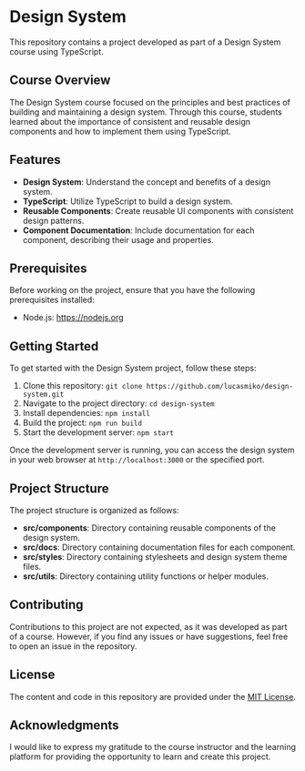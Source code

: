 # Design System

This repository contains a project developed as part of a Design System course using TypeScript.

## Course Overview

The Design System course focused on the principles and best practices of building and maintaining a design system. Through this course, students learned about the importance of consistent and reusable design components and how to implement them using TypeScript.

## Features

- **Design System**: Understand the concept and benefits of a design system.
- **TypeScript**: Utilize TypeScript to build a design system.
- **Reusable Components**: Create reusable UI components with consistent design patterns.
- **Component Documentation**: Include documentation for each component, describing their usage and properties.

## Prerequisites

Before working on the project, ensure that you have the following prerequisites installed:

- Node.js: https://nodejs.org

## Getting Started

To get started with the Design System project, follow these steps:

1. Clone this repository: `git clone https://github.com/lucasmiko/design-system.git`
2. Navigate to the project directory: `cd design-system`
3. Install dependencies: `npm install`
4. Build the project: `npm run build`
5. Start the development server: `npm start`

Once the development server is running, you can access the design system in your web browser at `http://localhost:3000` or the specified port.

## Project Structure

The project structure is organized as follows:

- **src/components**: Directory containing reusable components of the design system.
- **src/docs**: Directory containing documentation files for each component.
- **src/styles**: Directory containing stylesheets and design system theme files.
- **src/utils**: Directory containing utility functions or helper modules.

## Contributing

Contributions to this project are not expected, as it was developed as part of a course. However, if you find any issues or have suggestions, feel free to open an issue in the repository.

## License

The content and code in this repository are provided under the [MIT License](LICENSE).

## Acknowledgments

I would like to express my gratitude to the course instructor and the learning platform for providing the opportunity to learn and create this project.
